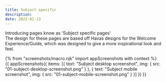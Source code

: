 ```yaml
---
title: Subject specific
description:
date: 2022-01-13
---
```


Introducing pages know as 'Subject specific pages'<br>
The design for these pages are based off Havas designs for the Welcome Experience/Guide, which was designed to give a more inspirational look and feel.


{% from "screenshots/macro.njk" import appScreenshots with context %}
{{ appScreenshots({
  items: [{
      text: "Subject desktop screenshot",
      img: { src: "01-subject-desktop-screenshot.png" }
    }, {
      text: "Subject mobile screenshot",
      img: { src: "01-subject-mobile-screenshot.png" }
    }]
}) }}

